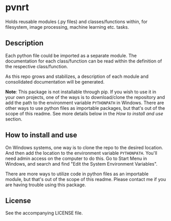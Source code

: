 # pvnrt

Holds reusable modules (.py files) and classes/functions within, for filesystem, image processing, machine learning etc. tasks.


## Description

Each python file could be imported as a separate module. The documentation for each class/function can be read within the definition of the respective class/function.

As this repo grows and stabilizes, a description of each module and consolidated documentation will be generated.

**Note**: This package is not installable through pip. If you wish to use it in your own projects, one of the ways is to download/clone the repository and add the path to the environment variable `PYTHONPATH` in Windows. There are other ways to use python files as importable packages, but that's out of the scope of this readme. See more details below in the *How to install and use* section.


## How to install and use

On Windows systems, one way is to clone the repo to the desired location. And then add the location to the environment variable `PYTHONPATH`. You'll need admin access on the computer to do this. Go to Start Menu in Windows, and search and find "Edit the System Environment Variables".

There are more ways to utilize code in python files as an importable module, but that's out of the scope of this readme. Please contact me if you are having trouble using this package.


## License

See the accompanying LICENSE file.
